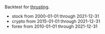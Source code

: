 Backtest for [thrusting](https://analyzingalpha.com/thrusting-candlestick-pattern).

 - stock from 2000-01-01 through 2021-12-31
 - crypto from 2015-01-01 through 2021-12-31
 - forex from 2010-01-01 through 2021-12-31